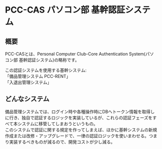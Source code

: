 # PCC-CAS パソコン部 基幹認証システム
## 概要
PCC-CASとは、Personal Computer Club-Core Authentication System(パソコン部 基幹認証システム)の略称です。  
  
  この認証システムを使用する基幹システム:  
  「備品管理システム PCC-RENT」  
  「入退出管理システム」  

## どんなシステム
備品管理システムでは、ログイン時や各種操作時にDBへトークン情報を取得しに行き、独自で認証するロジックを実装しているが、これらの認証フェーズをすべて本システムに移管してしまおうというもの。  
このシステムで認証に関する規定を作ってしまえば、ほかに基幹システムの新規作成または改修・アップグレードで、一律の認証ロジックを使いまわせる。つまり実装するべきものが減るので、開発コストが少し減る。